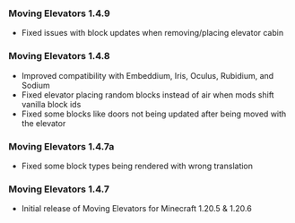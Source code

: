 ### Moving Elevators 1.4.9
- Fixed issues with block updates when removing/placing elevator cabin

### Moving Elevators 1.4.8
- Improved compatibility with Embeddium, Iris, Oculus, Rubidium, and Sodium
- Fixed elevator placing random blocks instead of air when mods shift vanilla block ids
- Fixed some blocks like doors not being updated after being moved with the elevator

### Moving Elevators 1.4.7a
- Fixed some block types being rendered with wrong translation

### Moving Elevators 1.4.7
- Initial release of Moving Elevators for Minecraft 1.20.5 & 1.20.6
